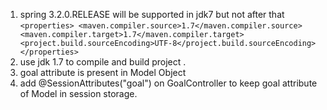 1.   spring 3.2.0.RELEASE will be supported in jdk7 but not after that
     `<properties>
     <maven.compiler.source>1.7</maven.compiler.source>
     <maven.compiler.target>1.7</maven.compiler.target>
     <project.build.sourceEncoding>UTF-8</project.build.sourceEncoding>
     </properties>`
2. use jdk 1.7 to compile and build project .
3. goal attribute is present in Model Object
4. add @SessionAttributes("goal") on GoalController to keep goal attribute of Model in session storage. 